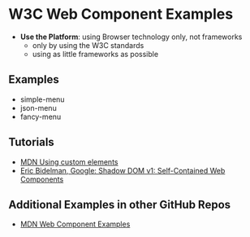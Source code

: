 # W3C Web Component Examples
- **Use the Platform**: using Browser technology only, not frameworks
    - only by using the W3C standards
    - using as little frameworks as possible

## Examples

- simple-menu
- json-menu
- fancy-menu

## Tutorials

- [MDN Using custom elements](https://developer.mozilla.org/en-US/docs/Web/Web_Components/Using_custom_elements)
- [Eric Bidelman, Google: Shadow DOM v1: Self-Contained Web Components](https://developers.google.com/web/fundamentals/web-components/shadowdom)

## Additional Examples in other GitHub Repos

- [MDN Web Component Examples](https://github.com/mdn/web-components-examples)




